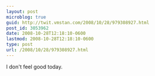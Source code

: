```yaml
---
layout: post
microblog: true
guid: http://twit.vmstan.com/2008/10/28/979308927.html
post_id: 3053962
date: 2008-10-28T12:18:10-0600
lastmod: 2008-10-28T12:18:10-0600
type: post
url: /2008/10/28/979308927.html
---
```

I don't feel good today.

